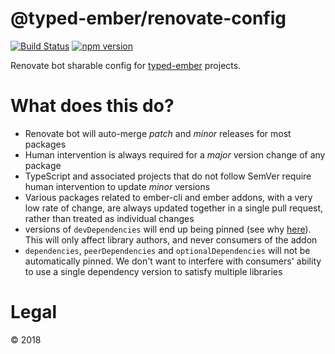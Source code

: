 # @typed-ember/renovate-config

[![Build Status](https://travis-ci.org/typed-ember/renovate-config.svg?branch=master)](https://travis-ci.org/typed-ember/renovate-config)
[![npm version](https://badge.fury.io/js/%40typed-ember%2Frenovate-config.svg)](https://www.npmjs.com/package/@typed-ember/renovate-config)

Renovate bot sharable config for [typed-ember](https://github.com/typed-ember/) projects.

# What does this do?

- Renovate bot will auto-merge _patch_ and _minor_ releases for most packages
- Human intervention is always required for a _major_ version change of any package
- TypeScript and associated projects that do not follow SemVer require human intervention to update _minor_ versions
- Various packages related to ember-cli and ember addons, with a very low rate of change, are always updated together in a single pull request, rather than treated as individual changes
- versions of `devDependencies` will end up being pinned (see why [here](https://renovatebot.com/docs/dependency-pinning/)). This will only affect library authors, and never consumers of the addon
- `dependencies`, `peerDependencies` and `optionalDependencies` will not be automatically pinned. We don't want to interfere with consumers' ability to use a single dependency version to satisfy multiple libraries

# Legal

&copy; 2018
